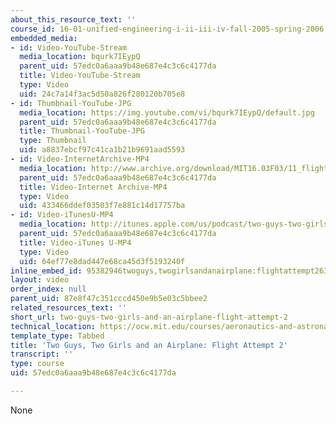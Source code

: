 ```yaml
---
about_this_resource_text: ''
course_id: 16-01-unified-engineering-i-ii-iii-iv-fall-2005-spring-2006
embedded_media:
- id: Video-YouTube-Stream
  media_location: bqurk7IEypQ
  parent_uid: 57edc0a6aaa9b48e687e4c3c6c4177da
  title: Video-YouTube-Stream
  type: Video
  uid: 24c7a14f3ac5d50a826f280120b705e8
- id: Thumbnail-YouTube-JPG
  media_location: https://img.youtube.com/vi/bqurk7IEypQ/default.jpg
  parent_uid: 57edc0a6aaa9b48e687e4c3c6c4177da
  title: Thumbnail-YouTube-JPG
  type: Thumbnail
  uid: a8837ebcf97c41ca1b21b9691aad5593
- id: Video-InternetArchive-MP4
  media_location: http://www.archive.org/download/MIT16.03F03/11_flight_2-220k.mp4
  parent_uid: 57edc0a6aaa9b48e687e4c3c6c4177da
  title: Video-Internet Archive-MP4
  type: Video
  uid: 433466ddef03503f7e881c14d17757ba
- id: Video-iTunesU-MP4
  media_location: http://itunes.apple.com/us/podcast/two-guys-two-girls-airplane/id354868963?i=80690313
  parent_uid: 57edc0a6aaa9b48e687e4c3c6c4177da
  title: Video-iTunes U-MP4
  type: Video
  uid: 64ef77e8dad447e68ca45d3f5193240f
inline_embed_id: 95382946twoguys,twogirlsandanairplane:flightattempt263456272
layout: video
order_index: null
parent_uid: 87e8f47c351cccd450e9b5e03c5bbee2
related_resources_text: ''
short_url: two-guys-two-girls-and-an-airplane-flight-attempt-2
technical_location: https://ocw.mit.edu/courses/aeronautics-and-astronautics/16-01-unified-engineering-i-ii-iii-iv-fall-2005-spring-2006/systems-labs-04/two-guys-two-girls-and-an-airplane-flight-attempt-2
template_type: Tabbed
title: 'Two Guys, Two Girls and an Airplane: Flight Attempt 2'
transcript: ''
type: course
uid: 57edc0a6aaa9b48e687e4c3c6c4177da

---
```

None